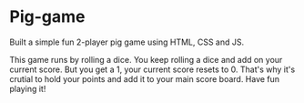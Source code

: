 # Pig-game
Built a simple fun 2-player pig game using HTML, CSS and JS.

This game runs by rolling a dice. You keep rolling a dice and add on your current score. But you get a 1, your current score resets to 0. 
That's why it's crutial to hold your points and add it to your main score board. Have fun playing it!
